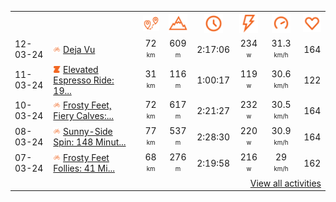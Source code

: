 <table>
    <tr>
        <th></th>
        <th></th>
        <th align="center"><img src="https://raw.githubusercontent.com/robiningelbrecht/strava-activities/master/public/distance.svg" width="30" alt="distance" title="distance"/></th>
        <th align="center"><img src="https://raw.githubusercontent.com/robiningelbrecht/strava-activities/master/public/elevation.svg" width="30" alt="elevation" title="elevation"/></th>
        <th align="center"><img src="https://raw.githubusercontent.com/robiningelbrecht/strava-activities/master/public/time.svg" width="30" alt="time" title="time"/></th>
        <th align="center"><img src="https://raw.githubusercontent.com/robiningelbrecht/strava-activities/master/public/average-watt.svg" width="30" alt="average watts" title="average watts"/></th>
        <th align="center"><img src="https://raw.githubusercontent.com/robiningelbrecht/strava-activities/master/public/average-speed.svg" width="30" alt="average speed" title="average speed"/></th>
        <th align="center"><img src="https://raw.githubusercontent.com/robiningelbrecht/strava-activities/master/public/heart-rate.svg" width="30" alt="average heart rate" title="average heart rate"/></th>
    </tr>
            <tr>
            <td>12-03-24</td>
            <td>
                <img src="https://raw.githubusercontent.com/robiningelbrecht/strava-activities/master/public/activity-ride.svg" width="12" alt="Deja Vu" title="Deja Vu"/>
<a href="https://www.strava.com/activities/10943972678" title="Kcal: 2122 | Gear: None ">Deja Vu</a>
            </td>
            <td align="center">72 <sup><sub>km</sub></sup></td>
            <td align="center">609 <sup><sub>m</sub></sup></td>
            <td align="center">2:17:06</td>
            <td align="center">234 <sup><sub>w</sub></sup></td>
            <td align="center">31.3 <sup><sub>km/h</sub></sup></td>
            <td align="center">164</td>
        </tr>
            <tr>
            <td>11-03-24</td>
            <td>
                                <img src="https://raw.githubusercontent.com/robiningelbrecht/strava-activities/master/public/activity-virtual-ride-zwift.svg" width="12" alt="Elevated Espresso Ride: 19 Miles, 380 Feet, and a Dash of Caffeine" title="Elevated Espresso Ride: 19 Miles, 380 Feet, and a Dash of Caffeine"/>
<a href="https://www.strava.com/activities/10937481259" title="Kcal: 411 | Gear: None ">Elevated Espresso Ride: 19...</a>
            </td>
            <td align="center">31 <sup><sub>km</sub></sup></td>
            <td align="center">116 <sup><sub>m</sub></sup></td>
            <td align="center">1:00:17</td>
            <td align="center">119 <sup><sub>w</sub></sup></td>
            <td align="center">30.6 <sup><sub>km/h</sub></sup></td>
            <td align="center">122</td>
        </tr>
            <tr>
            <td>10-03-24</td>
            <td>
                <img src="https://raw.githubusercontent.com/robiningelbrecht/strava-activities/master/public/activity-ride.svg" width="12" alt="Frosty Feet, Fiery Calves: 44 Miles of Elevation Delirium!" title="Frosty Feet, Fiery Calves: 44 Miles of Elevation Delirium!"/>
<a href="https://www.strava.com/activities/10931595968" title="Kcal: 2173 | Gear: None ">Frosty Feet, Fiery Calves:...</a>
            </td>
            <td align="center">72 <sup><sub>km</sub></sup></td>
            <td align="center">617 <sup><sub>m</sub></sup></td>
            <td align="center">2:21:27</td>
            <td align="center">232 <sup><sub>w</sub></sup></td>
            <td align="center">30.5 <sup><sub>km/h</sub></sup></td>
            <td align="center">164</td>
        </tr>
            <tr>
            <td>08-03-24</td>
            <td>
                <img src="https://raw.githubusercontent.com/robiningelbrecht/strava-activities/master/public/activity-ride.svg" width="12" alt="Sunny-Side Spin: 148 Minutes of Wheely Good Fun" title="Sunny-Side Spin: 148 Minutes of Wheely Good Fun"/>
<a href="https://www.strava.com/activities/10918897510" title="Kcal: 2163 | Gear: None ">Sunny-Side Spin: 148 Minut...</a>
            </td>
            <td align="center">77 <sup><sub>km</sub></sup></td>
            <td align="center">537 <sup><sub>m</sub></sup></td>
            <td align="center">2:28:30</td>
            <td align="center">220 <sup><sub>w</sub></sup></td>
            <td align="center">30.9 <sup><sub>km/h</sub></sup></td>
            <td align="center">164</td>
        </tr>
            <tr>
            <td>07-03-24</td>
            <td>
                <img src="https://raw.githubusercontent.com/robiningelbrecht/strava-activities/master/public/activity-ride.svg" width="12" alt="Frosty Feet Follies: 41 Miles of Chill and Elevation Escapades" title="Frosty Feet Follies: 41 Miles of Chill and Elevation Escapades"/>
<a href="https://www.strava.com/activities/10912170466" title="Kcal: 2012 | Gear: None ">Frosty Feet Follies: 41 Mi...</a>
            </td>
            <td align="center">68 <sup><sub>km</sub></sup></td>
            <td align="center">276 <sup><sub>m</sub></sup></td>
            <td align="center">2:19:58</td>
            <td align="center">216 <sup><sub>w</sub></sup></td>
            <td align="center">29 <sup><sub>km/h</sub></sup></td>
            <td align="center">162</td>
        </tr>
                <tr>
            <td colspan="8" align="right"><a href="https://github.com/robiningelbrecht/strava-activities#activities">View all activities</a></td>
        </tr>
    </table>
